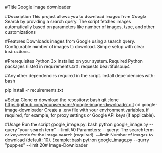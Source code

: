 #Title
Google image downloader

#Description
This project allows you to download images from Google Search by providing a search query. The script fetches images automatically based on parameters like number of images, type, and other customizations.

#Features
Downloads images from Google using a search query.
Configurable number of images to download.
Simple setup with clear instructions.

#Prerequisites
Python 3.x installed on your system.
Required Python packages (listed in requirements.txt):
requests
beautifulsoup4

#Any other dependencies required in the script.
Install dependencies with:
bash

pip install -r requirements.txt

#Setup
Clone or download the repository:
bash
git clone https://github.com/yourusername/google-image-downloader.git
cd google-image-downloader
Create a .env file with your environment variables, if required, for example, for proxy settings or Google API keys (if applicable).

#Usage
Run the script google_image.py:
bash
python google_image.py --query "your search term" --limit 50 Parameters:
--query: The search term or keywords for the image search (required).
--limit: Number of images to download (default: 10). Example:
bash
python google_image.py --query "puppies" --limit 20# Image-Downloader

